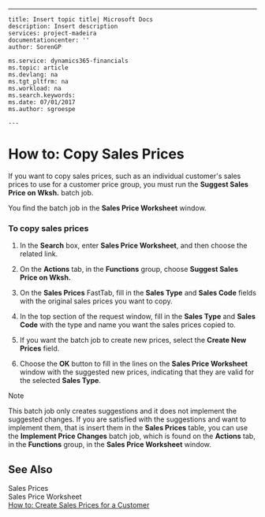 ---
    title: Insert topic title| Microsoft Docs
    description: Insert description
    services: project-madeira
    documentationcenter: ''
    author: SorenGP

    ms.service: dynamics365-financials
    ms.topic: article
    ms.devlang: na
    ms.tgt_pltfrm: na
    ms.workload: na
    ms.search.keywords:
    ms.date: 07/01/2017
    ms.author: sgroespe

    ---
# How to: Copy Sales Prices
If you want to copy sales prices, such as an individual customer's sales prices to use for a customer price group, you must run the **Suggest Sales Price on Wksh.** batch job.  
  
 You find the batch job in the **Sales Price Worksheet** window.  
  
### To copy sales prices  
  
1.  In the **Search** box, enter **Sales Price Worksheet**, and then choose the related link.  
  
2.  On the **Actions** tab, in the **Functions** group, choose **Suggest Sales Price on Wksh.**  
  
3.  On the **Sales Prices** FastTab, fill in the **Sales Type** and **Sales Code** fields with the original sales prices you want to copy.  
  
4.  In the top section of the request window, fill in the **Sales Type** and **Sales Code** with the type and name you want the sales prices copied to.  
  
5.  If you want the batch job to create new prices, select the **Create New Prices** field.  
  
6.  Choose the **OK** button to fill in the lines on the **Sales Price Worksheet** window with the suggested new prices, indicating that they are valid for the selected **Sales Type**.  
  
> [!NOTE]  
>  This batch job only creates suggestions and it does not implement the suggested changes. If you are satisfied with the suggestions and want to implement them, that is insert them in the **Sales Prices** table, you can use the **Implement Price Changes** batch job, which is found on the **Actions** tab, in the **Functions** group, in the **Sales Price Worksheet** window.  
  
## See Also  
 Sales Prices   
 Sales Price Worksheet   
 [How to: Create Sales Prices for a Customer](../FullExperience/how-to-create-sales-prices-for-a-customer.md)
